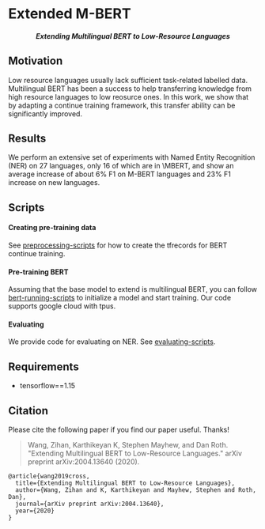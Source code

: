# Extended M-BERT
<h5 align="center">Extending Multilingual BERT to Low-Resource Languages </h5>

## Motivation
Low resource languages usually lack sufficient task-related labelled data. Multilingual BERT has been a 
success to help transferring knowledge from high resource languages to low reosurce ones. 
In this work, we show that by adapting a continue training framework, this transfer ability can be significantly improved.

## Results
We perform an extensive set of experiments with Named Entity Recognition (NER) on 27 languages, 
only 16 of which are in \MBERT, and show an average increase of about 6% F1 on M-BERT languages and 23% F1 increase on new languages. 

## Scripts

#### Creating pre-training data

See [preprocessing-scripts](preprocessing-scripts) for how to create the tfrecords for BERT continue training.

#### Pre-training BERT

Assuming that the base model to extend is multilingual BERT, you can follow [bert-running-scripts](bert-running-scripts)
to initialize a model and start training. Our code supports google cloud with tpus. 

#### Evaluating

We provide code for evaluating on NER. See [evaluating-scripts](evaluating-scripts).

## Requirements

- tensorflow==1.15

## Citation
Please cite the following paper if you find our paper useful. Thanks!

>Wang, Zihan, Karthikeyan K, Stephen Mayhew, and Dan Roth. "Extending Multilingual BERT to Low-Resource Languages." arXiv preprint arXiv:2004.13640 (2020).

```
@article{wang2019cross,
  title={Extending Multilingual BERT to Low-Resource Languages},
  author={Wang, Zihan and K, Karthikeyan and Mayhew, Stephen and Roth, Dan},
  journal={arXiv preprint arXiv:2004.13640},
  year={2020}
}
```
